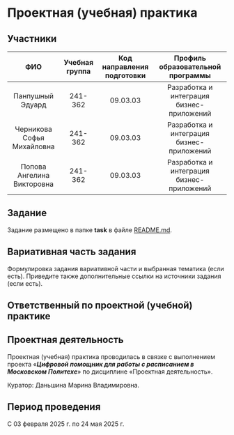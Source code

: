 # Проектная (учебная) практика

## Участники

|             ФИО              |  Учебная группа  |  Код направления подготовки  |      Профиль образовательной программы      |
|:----------------------------:|:----------------:|:----------------------------:|:-------------------------------------------:|
|       Панпушный Эдуард       |     241-362      |           09.03.03           |  Разработка и интеграция бизнес-приложений  |
|  Черникова Софья Михайловна  |     241-362      |           09.03.03           |  Разработка и интеграция бизнес-приложений  |
|  Попова Ангелина Викторовна  |     241-362      |           09.03.03           |  Разработка и интеграция бизнес-приложений  |

## Задание

Задание размещено в папке **task** в файле [README.md](task/README.md).

## Вариативная часть задания

Формулировка задания вариативной части и выбранная тематика (если есть). Приведите также дополнительные ссылки на источники задания (если есть).

## Ответственный по проектной (учебной) практике


## Проектная деятельность

Проектная (учебная) практика проводилась в связке с выполнением проекта «***Цифровой помощник для работы с расписанием в Московском Политехе***» по дисциплине «Проектная деятельность».

Куратор: Даньшина Марина Владимировна.

## Период проведения

С 03 февраля 2025 г. по 24 мая 2025 г.
